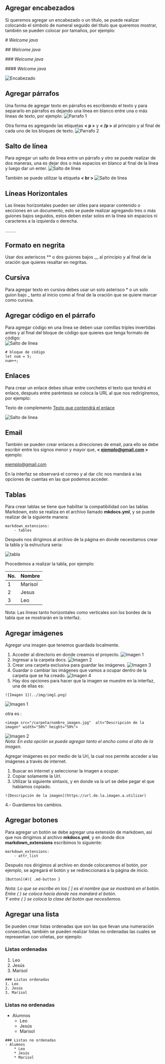 ## **Agregar encabezados**

Si queremos agregar un encabezado o un título, se puede realizar colocando el símbolo de numeral seguido del título que queremos mostrar, también se pueden colocar por tamaños, por ejemplo:

*# Welcome java*

*## Welcome java*

*### Welcome java*

*#### Welcome java*   

![Encabezado](../img/encabezados.png)

## **Agregar párrafos**

Una forma de agregar texto en párrafos es escribiendo el texto y para separarlo en párrafos es dejando una línea en blanco entre una o más líneas de texto, por ejemplo:
![Parrafo 1](../img/parrafo1.png)

Otra forma  es agregando las etiquetas **< p >** y **< /p >** al principio y al final de cada uno de los bloques de texto.
![Parrafo 2](../img/parrafo2.png)

## **Salto de línea** 

Para agregar un salto de línea entre un párrafo y otro se puede realizar de dos maneras, una es dejar dos o más espacios en blanco al final de la línea y luego dar un enter.
![Salto de línea](../img/Salto.png)

También se puede utilizar la etiqueta **< br >**
![Salto de línea](../img/br.png) 

## **Líneas Horizontales** 

Las líneas horizontales pueden ser útiles para separar contenido o secciones en un documento, esto se puede realizar agregando tres o más guiones bajos seguidos, estos deben estar solos en la línea  sin espacios ni caracteres a la izquierda o derecha.
```
_____
```

## **Formato en negrita**

Usar dos asteriscos ** o dos guiones bajos __ al principio y al final de la oración que quieres resaltar en negritas. 

## **Cursiva**

Para agregar texto en cursiva debes usar un solo asterisco * o un solo guion bajo _ tanto al inicio como al final de la oración que se quiere marcar como cursiva.

## **Agregar código en el párrafo**

Para agregar código en una línea se deben usar comillas triples invertidas antes y al final del bloque de código que quieres que tenga formato de código:   
![Salto de línea](../img/code.png)    
```
# bloque de código
let num = 5;
num++;
```

## **Enlaces**

Para crear un enlace debes situar entre corchetes el texto que tendrá el enlace, después  entre paréntesis se coloca la URL al que nos redirigiremos, por ejemplo:   

Texto de complemento  [Texto que contendrá el enlace](https://enlace)   

![Salto de línea](../img/enlace.png)  

## **Email**

También se pueden crear enlaces a direcciones de email, para ello se debe escribir entre los signos menor y mayor que, **< ejemplo@gmail.com >** ejemplo:

<ejemplo@gmail.com>

En la interfaz se observará el correo y al dar clic nos mandará a las opciones de cuentas en las que podemos acceder.

## **Tablas**

Para crear tablas se tiene que habilitar la compatibilidad con las tablas Markdown, esto se realiza en el archivo llamado **mkdocs.yml**, y se puede realizar de la siguiente manera:
```
markdown_extensions: 
	- tables
```

Después nos dirigimos al archivo de la página en donde necesitamos crear la tabla y la estructura seria:

![tabla](../img/tabla.png)  

Procedemos a realizar la tabla, por ejemplo:

| No.     |    Nombre    | 
| ------  | ------------ | 
|   1     |    Marisol   |
|   2     |    Jesus     |
|   3     |      Leo     |

Nota: Las líneas tanto horizontales como verticales son los bordes de la tabla que se mostrarán en la interfaz.

## **Agregar imágenes**

Agregar una imagen que tenemos guardada localmente.

1. Acceder al directorio en donde creamos el proyecto.
![Imagen 1](../img/agregar1.png)  
2. Ingresar a la carpeta docs.
![Imagen 2](../img/agregar2.png)  
3. Crear una carpeta exclusiva para guardar las imágenes.
![Imagen 3](../img/agregar3.png)  
4. Guardar o cambiar las imágenes que vamos a ocupar dentro de la carpeta que se ha creado.
![Imagen 4](../img/agregar4.png)  
5. Hay dos opciones para hacer que la imagen se muestre en la interfaz, una de ellas es:
```
![Imagen 1](../img/img1.png)  
```
![Imagen 1](../img/img1.png)  

otra es : 
```
<image src="/carpeta/nombre_imagen.jpg"  alt="Descripción de la imagen" width="50%" height="50%">
```
![Imagen 2](../img/img2.png)  
*Nota: En esta opción se puede agregar tanto el ancho como el alto de la imagen.*

Agregar imágenes es por medio de la Url, la cual nos permite acceder a las imágenes a través de internet.

1. Buscar en internet y seleccionar la imagen a ocupar.
2. Copiar solamente la Url.
3.  Utilizar la siguiente sintaxis, y en donde va la url se debe pegar el que habíamos copiado.
```
![Descripción de la imagen](https://url.de.la.imagen.a.utilizar)
```
4.- Guardamos los cambios.

##  **Agregar botones**

Para agregar un botón se debe agregar una extensión de markdown, así que nos dirigimos al archivo **mkdocs.yml**, y en donde dice **markdown_extensions** escribimos lo siguiente:
```
markdown_extensions:
	- attr_list
```   
Después nos dirigimos al archivo en donde colocaremos el botón, por ejemplo, se agregará el botón y se redireccionará a la página de inicio.
```
[Button](#){ .md-button }
```
*Nota: Lo que se escribe en los [ ] es el nombre que se mostrará en el botón.*    
*Entre ( ) se coloca hacia donde nos mandará el botón.*     
*Y entre { } se coloca la clase del botón que necesitemos.*     

## **Agregar una lista**

Se pueden crear listas ordenadas que son las que llevan una numeración consecutiva, también se pueden realizar listas no ordenadas las cuales se representan con viñetas, por ejemplo:
### Listas ordenadas
1. Leo
2. Jesús
3. Marisol
```
### Listas ordenadas
1. Leo
2. Jesús
3. Marisol
```   

### Listas no ordenadas
- Alumnos
    * Leo
    * Jesús
    * Marisol
```
### Listas no ordenadas
- Alumnos
    * Leo
    * Jesús
    * Marisol
```

